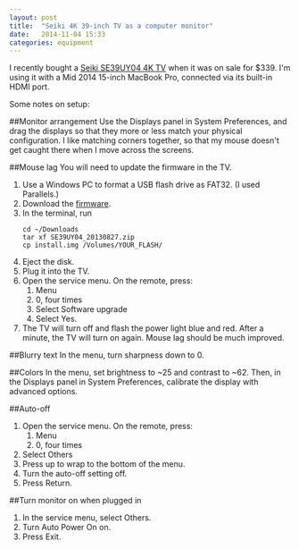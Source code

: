 ```yaml
---
layout: post
title:  "Seiki 4K 39-inch TV as a computer monitor"
date:   2014-11-04 15:33
categories: equipment
---
```

I recently bought a [Seiki SE39UY04 4K TV][Amazon buy] when it was on sale for \$339. I'm using it with a Mid 2014 15-inch MacBook Pro, connected via its built-in HDMI port.

Some notes on setup:

##Monitor arrangement
Use the Displays panel in System Preferences, and drag the displays so that they more or less match your physical configuration. I like matching corners together, so that my mouse doesn't get caught there when I move across the screens.

##Mouse lag
You will need to update the firmware in the TV. 

1. Use a Windows PC to format a USB flash drive as FAT32. (I used Parallels.)
2. Download the [firmware].
3. In the terminal, run
    ```
    cd ~/Downloads
    tar xf SE39UY04_20130827.zip
    cp install.img /Volumes/YOUR_FLASH/
    ```
4. Eject the disk.
5. Plug it into the TV.
6. Open the service menu. On the remote, press:
    1. Menu
    2. 0, four times
    3. Select Software upgrade
    4. Select Yes.
7. The TV will turn off and flash the power light blue and red. After a minute, the TV will turn on again. Mouse lag should be much improved.

##Blurry text
In the menu, turn sharpness down to 0.

##Colors
In the menu, set brightness to ~25 and contrast to ~62. Then, in the Displays panel in System Preferences, calibrate the display with advanced options.

##Auto-off
1. Open the service menu. On the remote, press:
    1. Menu
    2. 0, four times
2. Select Others
3. Press up to wrap to the bottom of the menu.
4. Turn the auto-off setting off.
5. Press Return.

##Turn monitor on when plugged in
1. In the service menu, select Others.
2. Turn Auto Power On on.
3. Press Exit.


[Amazon buy]: http://www.amazon.com/Seiki-SE39UY04-39-Inch-Ultra-Discontinued/dp/B00DOPGO2G
[firmware]: http://www.seiki.com/support/downloads.php#firmware